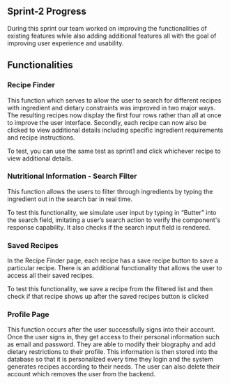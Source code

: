 ## Sprint-2 Progress

During this sprint our team worked on improving the functionalities of existing features while also adding additional features all with the goal of improving user experience and usability.

## Functionalities

### Recipe Finder

This function which serves to allow the user to search for different recipes with ingredient and dietary constraints was improved in two major ways. The resulting recipes now display the first four rows rather than all at once to improve the user interface. Secondly, each recipe can now also be clicked to view additional details including specific ingredient requirements and recipe instructions.

To test, you can use the same test as sprint1 and click whichever recipe to view additional details.

### Nutritional Information - Search Filter

This function allows the users to filter through ingredients by typing the ingredient out in the search bar in real time.

To test this functionality, we simulate user input by typing in “Butter” into the search field, imitating a user’s search action to verify the component's response capability. It also checks if the search input field is rendered.

### Saved Recipes

In the Recipe Finder page, each recipe has a save recipe button to save a particular recipe. There is an additional functionality that allows the user to access all their saved recipes.

To test this functionality, we save a recipe from the filtered list and then check if that recipe shows up after the saved recipes button is clicked

### Profile Page

This function occurs after the user successfully signs into their account. Once the user signs in, they get access to their personal information such as email and password. They are able to modify their biography and add dietary restrictions to their profile. This information is then stored into the database so that it is personalized every time they login and the system generates recipes according to their needs. The user can also delete their account which removes the user from the backend.
